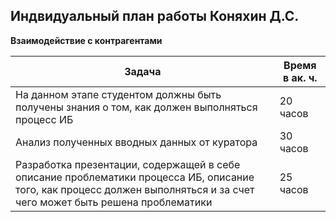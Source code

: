## Индвидуальный план работы Коняхин Д.С.

__Взаимодействие с контрагентами__

| Задача                                                                                        | Время в ак. ч. |
|-----------------------------------------------------------------------------------------------|----------------|
| На данном этапе студентом должны быть получены знания о том, как должен выполняться процесс ИБ| 20 часов       |
| Анализ полученных вводных данных от куратора                                                  | 30 часов       |
| Разработка презентации, содержащей в себе описание проблематики процесса ИБ, описание того, как процесс должен выполняться и  за счет чего может быть решена проблематики        | 25 часов       |

